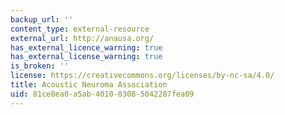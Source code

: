 ```yaml
---
backup_url: ''
content_type: external-resource
external_url: http://anausa.org/
has_external_licence_warning: true
has_external_license_warning: true
is_broken: ''
license: https://creativecommons.org/licenses/by-nc-sa/4.0/
title: Acoustic Neuroma Association
uid: 81ce8ea0-a5ab-4010-8308-5042287fea09
---
```

